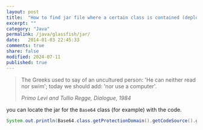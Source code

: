 ```yaml
---
layout: post
title:  "How to find jar file where a certain class is contained (deployed in GlassFish)."
excerpt: ""
category: "Java"
permalink: /java/glassfish/jar/
date:   2014-01-03 22:45:33
comments: true
share: false
modified: 2024-07-11
published: true
---
```


> The Greeks used to say of an uncultured person: 'He can neither read nor swim'; today we should add: 'nor use a computer'.
>
> <cite>Primo Levi and Tullio Regge, Dialogue, 1984</cite>

you can locate the jar for the `Base64` class (for example) with the code.

```java
System.out.println(Base64.class.getProtectionDomain().getCodeSource().getLocation());
```


